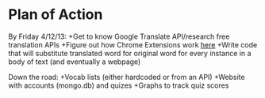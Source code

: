 Plan of Action
===

By Friday 4/12/13:
+Get to know Google Translate API/research free translation APIs
+Figure out how Chrome Extensions work <a href="http://developer.chrome.com/extensions/getstarted.html">here</a>
+Write code that will substitute translated word for original word for every instance in a body of text (and eventually a webpage)

Down the road:
+Vocab lists (either hardcoded or from an API)
+Website with accounts (mongo.db) and quizes
+Graphs to track quiz scores
